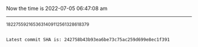 Now the time is 2022-07-05 06:47:08 am

---

<small>1822755921653631409112561328618379</small>

```txt

Latest commit SHA is: 242758b43b93ea6be73c75ac259d699e8ec1f391
```
